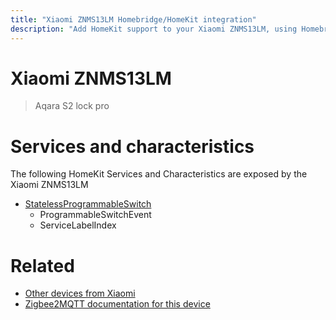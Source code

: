 ```yaml
---
title: "Xiaomi ZNMS13LM Homebridge/HomeKit integration"
description: "Add HomeKit support to your Xiaomi ZNMS13LM, using Homebridge, Zigbee2MQTT and homebridge-z2m."
---
```

<!---
This file has been GENERATED using src/docgen/docgen.ts
DO NOT EDIT THIS FILE MANUALLY!
-->
# Xiaomi ZNMS13LM
> Aqara S2 lock pro


# Services and characteristics
The following HomeKit Services and Characteristics are exposed by
the Xiaomi ZNMS13LM

* [StatelessProgrammableSwitch](../../action.md)
  * ProgrammableSwitchEvent
  * ServiceLabelIndex


# Related
* [Other devices from Xiaomi](../index.md#xiaomi)
* [Zigbee2MQTT documentation for this device](https://www.zigbee2mqtt.io/devices/ZNMS13LM.html)
